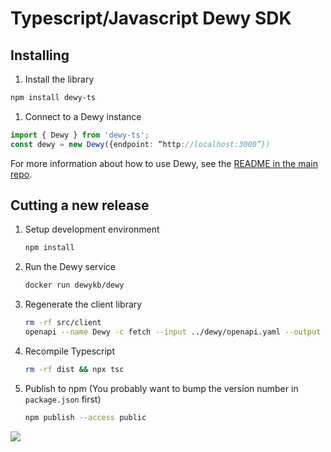 # Typescript/Javascript Dewy SDK

## Installing

1. Install the library
```sh
npm install dewy-ts
```
1. Connect to a Dewy instance
```typescript
import { Dewy } from 'dewy-ts';
const dewy = new Dewy({endpoint: “http://localhost:3000”})
```

For more information about how to use Dewy, see the [README in the main repo](https://github.com/DewyKB/dewy).

## Cutting a new release

1. Setup development environment
    ```sh
    npm install
    ```
1. Run the Dewy service
    ```sh
    docker run dewykb/dewy
    ```
1. Regenerate the client library
    ```sh
    rm -rf src/client
    openapi --name Dewy -c fetch --input ../dewy/openapi.yaml --output ./src/client --useUnionTypes
    ```
1. Recompile Typescript
    ```sh
    rm -rf dist && npx tsc
    ```
1. Publish to npm
    (You probably want to bump the version number in `package.json` first)

    ```sh
    npm publish --access public
    ```

<img referrerpolicy="no-referrer-when-downgrade" src="https://static.scarf.sh/a.png?x-pxid=bafcdbae-2a13-4b8b-a31b-bbe8d9eb1ca9" />
